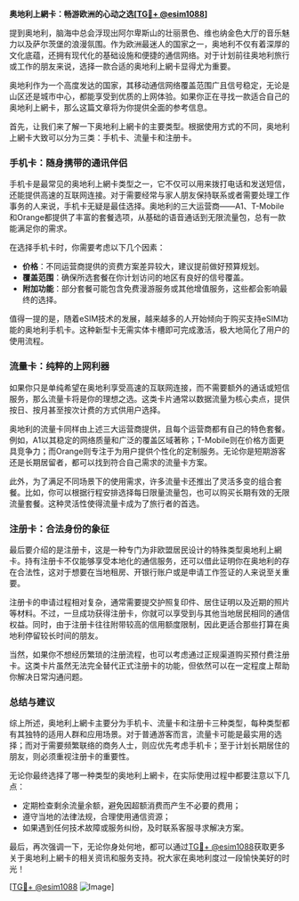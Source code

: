 **奥地利上網卡：畅游欧洲的心动之选[[TG💪+ @esim1088](https://t.me/s/esim1088)]**

提到奥地利，脑海中总会浮现出阿尔卑斯山的壮丽景色、维也纳金色大厅的音乐魅力以及萨尔茨堡的浪漫氛围。作为欧洲最迷人的国家之一，奥地利不仅有着深厚的文化底蕴，还拥有现代化的基础设施和便捷的通信网络。对于计划前往奥地利旅行或工作的朋友来说，选择一款合适的奥地利上網卡显得尤为重要。

奥地利作为一个高度发达的国家，其移动通信网络覆盖范围广且信号稳定，无论是山区还是城市中心，都能享受到优质的上网体验。如果你正在寻找一款适合自己的奥地利上網卡，那么这篇文章将为你提供全面的参考信息。

首先，让我们来了解一下奥地利上網卡的主要类型。根据使用方式的不同，奥地利上網卡大致可以分为三类：手机卡、流量卡和注册卡。

### 手机卡：随身携带的通讯伴侣

手机卡是最常见的奥地利上網卡类型之一，它不仅可以用来拨打电话和发送短信，还能提供高速的互联网连接。对于需要经常与家人朋友保持联系或者需要处理工作事务的人来说，手机卡无疑是最佳选择。奥地利的三大运营商——A1、T-Mobile和Orange都提供了丰富的套餐选项，从基础的语音通话到无限流量包，总有一款能满足你的需求。

在选择手机卡时，你需要考虑以下几个因素：

- **价格**：不同运营商提供的资费方案差异较大，建议提前做好预算规划。
- **覆盖范围**：确保所选套餐在你计划访问的地区有良好的信号覆盖。
- **附加功能**：部分套餐可能包含免费漫游服务或其他增值服务，这些都会影响最终的选择。

值得一提的是，随着eSIM技术的发展，越来越多的人开始倾向于购买支持eSIM功能的奥地利手机卡。这种新型卡无需实体卡槽即可完成激活，极大地简化了用户的使用流程。

### 流量卡：纯粹的上网利器

如果你只是单纯希望在奥地利享受高速的互联网连接，而不需要额外的通话或短信服务，那么流量卡将是你的理想之选。这类卡片通常以数据流量为核心卖点，提供按日、按月甚至按次计费的方式供用户选择。

奥地利的流量卡同样由上述三大运营商提供，且每个运营商都有自己的特色套餐。例如，A1以其稳定的网络质量和广泛的覆盖区域著称；T-Mobile则在价格方面更具竞争力；而Orange则专注于为用户提供个性化的定制服务。无论你是短期游客还是长期居留者，都可以找到符合自己需求的流量卡方案。

此外，为了满足不同场景下的使用需求，许多流量卡还推出了灵活多变的组合套餐。比如，你可以根据行程安排选择每日限量流量包，也可以购买长期有效的无限流量套餐。这种灵活性使得流量卡成为了旅行者的首选。

### 注册卡：合法身份的象征

最后要介绍的是注册卡，这是一种专门为非欧盟居民设计的特殊类型奥地利上網卡。持有注册卡不仅能够享受本地化的通信服务，还可以借此证明你在奥地利的存在合法性，这对于想要在当地租房、开银行账户或是申请工作签证的人来说至关重要。

注册卡的申请过程相对复杂，通常需要提交护照复印件、居住证明以及近期的照片等材料。不过，一旦成功获得注册卡，你就可以享受到与其他当地居民相同的通信权益。同时，由于注册卡往往附带较高的信用额度限制，因此更适合那些打算在奥地利停留较长时间的朋友。

当然，如果你不想经历繁琐的注册流程，也可以考虑通过正规渠道购买预付费注册卡。这类卡片虽然无法完全替代正式注册卡的功能，但依然可以在一定程度上帮助你解决日常沟通问题。

### 总结与建议

综上所述，奥地利上網卡主要分为手机卡、流量卡和注册卡三种类型，每种类型都有其独特的适用人群和应用场景。对于普通游客而言，流量卡可能是最实用的选择；而对于需要频繁联络的商务人士，则应优先考虑手机卡；至于计划长期居住的朋友，则必须重视注册卡的重要性。

无论你最终选择了哪一种类型的奥地利上網卡，在实际使用过程中都要注意以下几点：

- 定期检查剩余流量余额，避免因超额消费而产生不必要的费用；
- 遵守当地的法律法规，合理使用通信资源；
- 如果遇到任何技术故障或服务纠纷，及时联系客服寻求解决方案。

最后，再次强调一下，无论你身处何地，都可以通过[TG💪+ @esim1088](https://t.me/s/esim1088)获取更多关于奥地利上網卡的相关资讯和服务支持。祝大家在奥地利度过一段愉快美好的时光！

[[TG💪+ @esim1088](https://t.me/s/esim1088) ![Image](https://i.postimg.cc/4NQfJmqS/Snipaste-2025-05-13-00-14-12.png)]